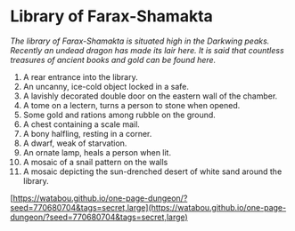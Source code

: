 # Library of Farax-Shamakta

_The library of Farax-Shamakta is situated high in the Darkwing peaks. Recently an undead dragon has made its lair here. It is said that countless treasures of ancient books and gold can be found here._

1. A rear entrance into the library.
2. An uncanny, ice-cold object locked in a safe.
3. A lavishly decorated double door on the eastern wall of the chamber.
4. A tome on a lectern, turns a person to stone when opened.
5. Some gold and rations among rubble on the ground.
6. A chest containing a scale mail.
7. A bony halfling, resting in a corner.
8. A dwarf, weak of starvation.
9. An ornate lamp, heals a person when lit.
10. A mosaic of a snail pattern on the walls
11. A mosaic depicting the sun-drenched desert of white sand around the library.

[https://watabou.github.io/one-page-dungeon/?seed=770680704&tags=secret,large](https://watabou.github.io/one-page-dungeon/?seed=770680704&tags=secret,large)
